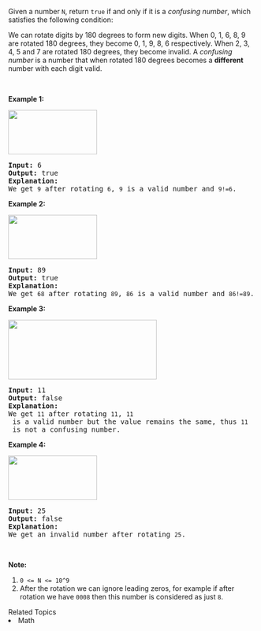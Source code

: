 <p>Given a number <code>N</code>, return <code>true</code> if and only if it is a <em>confusing number</em>, which satisfies the following condition:</p>

<p>We can rotate digits by 180 degrees to form new digits. When 0, 1, 6, 8, 9 are rotated 180 degrees, they become 0, 1, 9, 8, 6 respectively. When 2, 3, 4, 5 and 7 are rotated 180 degrees, they become invalid. A <em>confusing number</em> is a number that when rotated 180 degrees becomes a <strong>different</strong> number with each digit valid.</p>

<p>&nbsp;</p>

<p><strong>Example 1:</strong></p>

<p><img alt="" src="https://assets.leetcode.com/uploads/2019/03/23/1268_1.png" style="width: 180px; height: 90px;" /></p>

<pre>
<strong>Input: </strong><span id="example-input-1-1">6</span>
<strong>Output: </strong><span id="example-output-1">true</span>
<strong>Explanation: </strong>
We get <code>9</code> after rotating <code>6</code>, <code>9</code> is a valid number and <code>9!=6</code>.
</pre>

<p><strong>Example 2:</strong></p>

<p><img alt="" src="https://assets.leetcode.com/uploads/2019/03/23/1268_2.png" style="width: 180px; height: 90px;" /></p>

<pre>
<strong>Input: </strong><span id="example-input-2-1">89</span>
<strong>Output: </strong><span id="example-output-2">true</span>
<strong>Explanation: </strong>
We get <code>68</code> after rotating <code>89</code>, <code>86</code> is a valid number and <code>86!=89</code>.
</pre>

<p><strong>Example 3:</strong></p>

<p><img alt="" src="https://assets.leetcode.com/uploads/2019/03/26/1268_3.png" style="width: 301px; height: 121px;" /></p>

<pre>
<strong>Input: </strong><span id="example-input-3-1">11</span>
<strong>Output: </strong><span id="example-output-3">false</span>
<strong>Explanation: </strong>
We get <code>11</code> after rotating <code>11</code>, <code>11</code> is a valid number but the value remains the same, thus <code>11</code> is not a confusing number.
</pre>

<p><strong>Example 4:</strong></p>

<p><img alt="" src="https://assets.leetcode.com/uploads/2019/03/23/1268_4.png" style="width: 180px; height: 90px;" /></p>

<pre>
<strong>Input: </strong><span id="example-input-4-1">25</span>
<strong>Output: </strong><span id="example-output-4">false</span>
<strong>Explanation: </strong>
We get an invalid number after rotating <code>25</code>.
</pre>

<p>&nbsp;</p>

<p><strong>Note:</strong></p>

<ol>
	<li><code>0 &lt;= N &lt;= 10^9</code></li>
	<li>After the rotation we can ignore leading zeros, for example if after rotation we have <code>0008</code>&nbsp;then this number is considered as just <code>8</code>.</li>
</ol><div><div>Related Topics</div><div><li>Math</li></div></div>